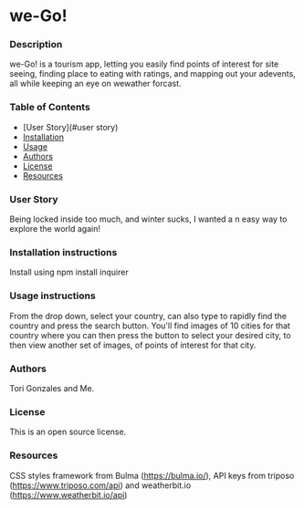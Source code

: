 
# we-Go!

### Description
we-Go! is a tourism app, letting you easily find points of interest for site seeing, finding place to eating with ratings, and mapping out your adevents, all while keeping an eye on wewather forcast.


### Table of Contents
- [User Story](#user story)
- [Installation](#installation)
- [Usage](#usage)
- [Authors](#authors)
- [License](#license)
- [Resources](#resources)


### User Story
Being locked inside too much, and winter sucks, I wanted a n easy way to explore the world again!


### Installation instructions
Install using npm install inquirer


### Usage instructions
From the drop down, select your country, can also type to rapidly find the country and press the search button. You'll find images of 10 cities for that country where you can then press the button to select your desired city, to then view another set of images, of points of interest for that city.


### Authors
Tori Gonzales and Me.


### License
This is an open source license.


### Resources
CSS styles framework from Bulma (https://bulma.io/), API keys from triposo (https://www.triposo.com/api) and weatherbit.io (https://www.weatherbit.io/api)


